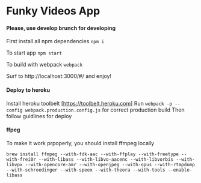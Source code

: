 # Funky Videos App

#### Please, use develop brunch for developing

First install all npm dependencies
`npm i`

To start app
`npm start`

To build with webpack
`webpack`

Surf to http://localhost:3000/#/ and enjoy!

#### Deploy to heroku
Install heroku toolbelt [https://toolbelt.heroku.com]
Run `webpack -p --config webpack.production.config.js` for correct production build
Then follow guidlines for deploy    


#### ffpeg
To make it work prpoperly, you should install ffmpeg locally

`brew install ffmpeg --with-fdk-aac --with-ffplay --with-freetype --with-frei0r
--with-libass --with-libvo-aacenc --with-libvorbis --with-libvpx --with-opencore-amr
--with-openjpeg --with-opus --with-rtmpdump --with-schroedinger --with-speex
--with-theora --with-tools --enable-libass`